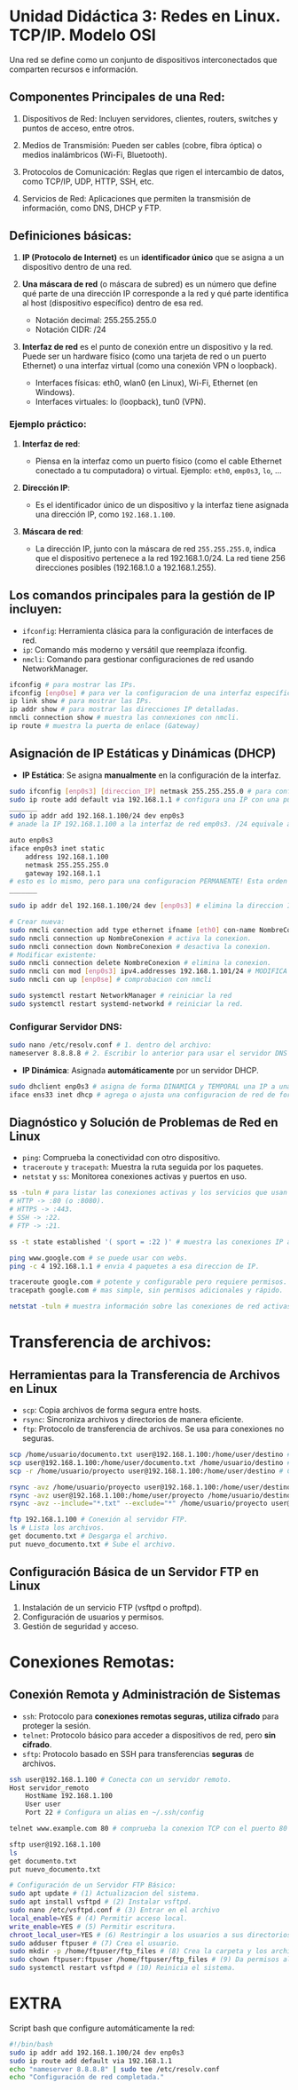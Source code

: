 # Unidad Didáctica 3: Redes en Linux. TCP/IP. Modelo OSI
Una red se define como un conjunto de dispositivos interconectados que comparten recursos e información. 


## Componentes Principales de una Red:
1. Dispositivos de Red: Incluyen servidores, clientes, routers, switches y puntos de acceso, entre otros.

2. Medios de Transmisión: Pueden ser cables (cobre, fibra óptica) o medios inalámbricos (Wi-Fi, Bluetooth).

3. Protocolos de Comunicación: Reglas que rigen el intercambio de datos, como TCP/IP, UDP, HTTP, SSH, etc.

4. Servicios de Red: Aplicaciones que permiten la transmisión de información, como DNS, DHCP y FTP.


## Definiciones básicas:
1. **IP (Protocolo de Internet)** es un **identificador único** que se asigna a un dispositivo dentro de una red. 

2. **Una máscara de red** (o máscara de subred) es un número que define qué parte de una dirección IP corresponde a la red y qué parte identifica al host (dispositivo específico) dentro de esa red.
    - Notación decimal: 255.255.255.0
    - Notación CIDR: /24 

3. **Interfaz de red** es el punto de conexión entre un dispositivo y la red. Puede ser un hardware físico (como una tarjeta de red o un puerto Ethernet) o una interfaz virtual (como una conexión VPN o loopback).
    - Interfaces físicas: eth0, wlan0 (en Linux), Wi-Fi, Ethernet (en Windows).
    - Interfaces virtuales: lo (loopback), tun0 (VPN).


### Ejemplo práctico:
1. **Interfaz de red**:
    - Piensa en la interfaz como un puerto físico (como el cable Ethernet conectado a tu computadora) o virtual. Ejemplo: `eth0`, `emp0s3`, `lo`, ...

2. **Dirección IP**:
    - Es el identificador único de un dispositivo y la interfaz tiene asignada una dirección IP, como `192.168.1.100`.

3. **Máscara de red**:
    - La dirección IP, junto con la máscara de red `255.255.255.0`, indica que el dispositivo pertenece a la red 192.168.1.0/24. La red tiene 256 direcciones posibles (192.168.1.0 a 192.168.1.255).


## Los comandos principales para la gestión de IP incluyen:
- `ifconfig`: Herramienta clásica para la configuración de interfaces de red.
- `ip`: Comando más moderno y versátil que reemplaza ifconfig.
- `nmcli`: Comando para gestionar configuraciones de red usando NetworkManager.

```bash
ifconfig # para mostrar las IPs.
ifconfig [enp0se] # para ver la configuracion de una interfaz específica.
ip link show # para mostrar las IPs.
ip addr show # para mostrar las direcciones IP detalladas.
nmcli connection show # muestra las connexiones con nmcli.
ip route # muestra la puerta de enlace (Gateway)
```

## Asignación de IP Estáticas y Dinámicas (DHCP)
- **IP Estática**: Se asigna **manualmente** en la configuración de la interfaz.

```bash
sudo ifconfig [enp0s3] [direccion_IP] netmask 255.255.255.0 # para configurar de forma especifica una IP con ifconfig.
sudo ip route add default via 192.168.1.1 # configura una IP con una puerta de enlace (Gateway) predeterminada.
_______
sudo ip addr add 192.168.1.100/24 dev enp0s3 
# anade la IP 192.168.1.100 a la interfaz de red emp0s3. /24 equivale a la mascara de red 255.255.255.0 . Este cambio es TEMPORTAL porque al reiniciar el sistema se pierde la configuración.

auto enp0s3
iface enp0s3 inet static
    address 192.168.1.100
    netmask 255.255.255.0
    gateway 192.168.1.1
# esto es lo mismo, pero para una configuracion PERMANENTE! Esta orden se escribe en el archivo de red >> /etc/network/interfaces donde se configura y se inicializa cada vez que se reinicie el sistema.
_______

sudo ip addr del 192.168.1.100/24 dev [enp0s3] # elimina la direccion IP asignada.

# Crear nueva:
sudo nmcli connection add type ethernet ifname [eth0] con-name NombreConexion ipv4.addresses 192.168.2.10/24 ipv4.gateway 192.168.2.1 # crea una NUEVA conexion ethernet para eth0 que se llama NombreConexion con ip y mascara de red en nmcli y es ESTÁTICA.
sudo nmcli connection up NombreConexion # activa la conexion.
sudo nmcli connection down NombreConexion # desactiva la conexion.
# Modificar existente:
sudo nmcli connection delete NombreConexion # elimina la conexion.
sudo nmcli con mod [enp0s3] ipv4.addresses 192.168.1.101/24 # MODIFICA una conexion IP que YA EXISTENTE con nmcli.
sudo nmcli con up [enp0se] # comprobacion con nmcli

sudo systemctl restart NetworkManager # reiniciar la red
sudo systemctl restart systemd-networkd # reiniciar la red.
```

### Configurar Servidor DNS:
```bash
sudo nano /etc/resolv.conf # 1. dentro del archivo:
nameserver 8.8.8.8 # 2. Escribir lo anterior para usar el servidor DNS de google.
```

- **IP Dinámica**: Asignada **automáticamente** por un servidor DHCP.

```bash
sudo dhclient enp0s3 # asigna de forma DINAMICA y TEMPORAL una IP a una interfaz concreta.
iface ens33 inet dhcp # agrega o ajusta una configuracion de red de forma permanente y asigna una IP automáticamente y no fija.
```

## Diagnóstico y Solución de Problemas de Red en Linux
- `ping`: Comprueba la conectividad con otro dispositivo.
- `traceroute` y `tracepath`: Muestra la ruta seguida por los paquetes.
- `netstat` y `ss`: Monitorea conexiones activas y puertos en uso.

```bash
ss -tuln # para listar las conexiones activas y los servicios que usan TCP/IP.
# HTTP -> :80 (o :8080).
# HTTPS -> :443.
# SSH -> :22.
# FTP -> :21.

ss -t state established '( sport = :22 )' # muestra las conexiones IP activas en el puerto indicado.

ping www.google.com # se puede usar con webs.
ping -c 4 192.168.1.1 # envia 4 paquetes a esa direccion de IP.

traceroute google.com # potente y configurable pero requiere permisos. 
tracepath google.com # mas simple, sin permisos adicionales y rápido. 

netstat -tuln # muestra información sobre las conexiones de red activas y los puertos en escucha en tu sistema.
```

# Transferencia de archivos:

## Herramientas para la Transferencia de Archivos en Linux
- `scp`: Copia archivos de forma segura entre hosts.
- `rsync`: Sincroniza archivos y directorios de manera eficiente.
- `ftp`: Protocolo de transferencia de archivos. Se usa para conexiones no seguras.

```bash
scp /home/usuario/documento.txt user@192.168.1.100:/home/user/destino # Copia de archivo a un servidor remoto
scp user@192.168.1.100:/home/user/documento.txt /home/usuario/destino # Copia de archivo desde un servidor remoto.
scp -r /home/usuario/proyecto user@192.168.1.100:/home/user/destino # Copia de un directorio completo.

rsync -avz /home/usuario/proyecto user@192.168.1.100:/home/user/destino # Sincroniza un directorio local con un servidor remoto.
rsync -avz user@192.168.1.100:/home/user/proyecto /home/usuario/destino # Sincroniza un servidor remoto con un directorio local.
rsync -avz --include="*.txt" --exclude="*" /home/usuario/proyecto user@192.168.1.100:/home/user/destino # Sincroniza archivos específicos.

ftp 192.168.1.100 # Conexión al servidor FTP.
ls # Lista los archivos.
get documento.txt # Desgarga el archivo.
put nuevo_documento.txt # Sube el archivo.
```


## Configuración Básica de un Servidor FTP en Linux
1. Instalación de un servicio FTP (vsftpd o proftpd).
2. Configuración de usuarios y permisos.
3. Gestión de seguridad y acceso.


# Conexiones Remotas:

## Conexión Remota y Administración de Sistemas
- `ssh`: Protocolo para **conexiones remotas seguras, utiliza cifrado** para proteger la sesión.
- `telnet`: Protocolo básico para acceder a dispositivos de red, pero **sin cifrado**.
- `sftp`: Protocolo basado en SSH para transferencias **seguras** de archivos.

```bash
ssh user@192.168.1.100 # Conecta con un servidor remoto.
Host servidor_remoto
    HostName 192.168.1.100
    User user
    Port 22 # Configura un alias en ~/.ssh/config

telnet www.example.com 80 # comprueba la conexion TCP con el puerto 80 (este puerto puede variar).

sftp user@192.168.1.100
ls
get documento.txt
put nuevo_documento.txt

# Configuración de un Servidor FTP Básico: 
sudo apt update # (1) Actualizacion del sistema.
sudo apt install vsftpd # (2) Instalar vsftpd.
sudo nano /etc/vsftpd.conf # (3) Entrar en el archivo
local_enable=YES # (4) Permitir acceso local.
write_enable=YES # (5) Permitir escritura.
chroot_local_user=YES # (6) Restringir a los usuarios a sus directorios de inicio. Luego guarda y cierra el archivo.
sudo adduser ftpuser # (7) Crea el usuario.
sudo mkdir -p /home/ftpuser/ftp_files # (8) Crea la carpeta y los archivos.
sudo chown ftpuser:ftpuser /home/ftpuser/ftp_files # (9) Da permisos al usuario.
sudo systemctl restart vsftpd # (10) Reinicia el sistema.
```


# EXTRA

Script bash que configure automáticamente la red:
```bash
#!/bin/bash
sudo ip addr add 192.168.1.100/24 dev enp0s3
sudo ip route add default via 192.168.1.1
echo "nameserver 8.8.8.8" | sudo tee /etc/resolv.conf
echo "Configuración de red completada."
```
